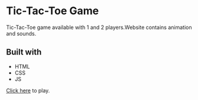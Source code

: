 # Tic-Tac-Toe Game

Tic-Tac-Toe game available with 1 and 2 players.Website contains animation and sounds.

## Built with


- HTML
- CSS
- JS

[Click here](https://nvyer.github.io/tic-tac-toe/) to play.
